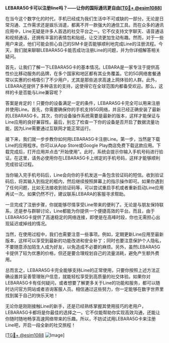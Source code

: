 **LEBARA5G卡可以注册line吗？——让你的国际通讯更自由[[TG💪+ @esim1088](https://t.me/s/esim1088)]**

在当今这个数字化的时代，手机已经成为我们生活中不可或缺的一部分。无论是日常沟通、工作需求还是娱乐消遣，都离不开一款强大的通信工具。而在众多的通讯应用中，Line无疑是许多人首选的社交平台之一。它不仅支持文字聊天、语音通话和视频通话，还拥有丰富的表情包和贴纸，让交流更加生动有趣。然而，对于一些用户来说，他们可能会担心自己的SIM卡是否能够顺利地完成Line的注册流程。今天，我们就来聊聊LEBARA5G卡能否成功注册Line的问题，并为你详细解答相关疑问。

首先，让我们了解一下LEBARA5G卡的基本情况。LEBARA是一家专注于提供高性价比移动服务的品牌，在多个国家和地区都有其业务覆盖。它的5G网络套餐通常以实惠的价格吸引了不少用户，尤其是那些追求高速上网体验的人群。此外，LEBARA还提供了多种语言的支持，这使得它在全球范围内都备受欢迎。那么，这样的卡是否能与Line兼容呢？

答案是肯定的！只要你的设备满足一定的条件，LEBARA5G卡完全可以用来注册并使用Line。首先，你需要确保你的手机支持5G网络，并且已经正确安装了最新的LEBARA5G卡。其次，你的设备操作系统需要是最新的版本，这样才能保证与Line应用的良好兼容性。最后，别忘了检查一下你的设备是否开启了数据流量功能，因为Line需要通过互联网才能正常运行。

接下来，我们就一步步教你如何用LEBARA5G卡注册Line。第一步，当然是下载Line的应用程序。你可以从App Store或Google Play商店免费下载这款应用。下载完成后，打开应用并点击“开始使用”。此时，系统会提示你输入手机号码进行验证。在这里，请务必使用你在LEBARA5G卡上绑定的手机号码，这样才能够顺利完成验证过程。

当你输入完手机号码后，Line会向你的手机发送一条包含验证码的短信。收到验证码后，将其输入到指定的框内，然后继续按照屏幕上的指示操作即可。如果你遇到了任何问题，比如无法接收到验证码等，可以尝试重启手机或者重新启动Line应用再试一次。如果仍然不行，建议联系LEBARA的客服寻求帮助。

一旦完成了注册步骤，你就能够尽情享受Line带来的便利了。无论是与朋友保持联系，还是参与群聊讨论，Line都能为你提供一个便捷高效的平台。而且，由于LEBARA5G卡提供了高速稳定的网络连接，即使是在高峰时段，你也无需担心出现延迟或掉线的情况。

当然，在使用过程中，我们也需要注意一些事项。例如，定期更新Line应用至最新版本，这样可以享受到最新的功能改进和安全补丁；同时也要注意保护个人隐私，不要随意添加陌生人成为好友，以免造成不必要的麻烦。另外，虽然LEBARA5G卡提供了较为优惠的价格，但还是要合理规划自己的流量消耗，避免产生额外费用。

总而言之，LEBARA5G卡完全能够支持Line的正常使用，只要你按照上述方法正确设置并妥善管理账户信息，就能轻松享受到高质量的社交体验。如果你对LEBARA5G卡有任何疑问，或者想要了解更多关于Line的功能和服务，都可以随时访问官方网站或者咨询客服人员。相信通过这些努力，你一定能够在数字世界里找到属于自己的快乐天地！

无论你是刚刚接触Line的新手，还是已经熟练掌握其使用技巧的老用户，LEBARA5G卡都将是你最佳的选择之一。它不仅能帮助你实现高效沟通，还能让你随时随地畅享高速网络带来的乐趣。所以，不妨试试用LEBARA5G卡来注册Line吧，开启一段全新的社交旅程！

[[TG💪+ @esim1088](https://t.me/s/esim1088) ![Image](https://i.postimg.cc/4NQfJmqS/Snipaste-2025-05-13-00-14-12.png)]